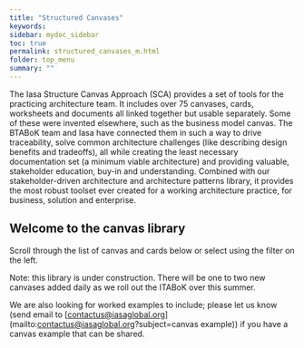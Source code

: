 ```yaml
---
title: "Structured Canvases"
keywords: 
sidebar: mydoc_sidebar
toc: true
permalink: structured_canvases_m.html
folder: top_menu
summary: ""
---
```


The Iasa Structure Canvas Approach (SCA) provides a set of tools for the practicing architecture team. It includes over 75 canvases, cards, worksheets and documents all linked together but usable separately. Some of these were invented elsewhere, such as the business model canvas. The BTABoK team and Iasa have connected them in such a way to drive traceability, solve common architecture challenges (like describing design benefits and tradeoffs), all while creating the least necessary documentation set (a minimum viable architecture) and providing valuable, stakeholder education, buy-in and understanding. Combined with our stakeholder-driven architecture and architecture patterns library, it provides the most robust toolset ever created for a working architecture practice, for business, solution and enterprise.


## Welcome to the canvas library

Scroll through the list of canvas and cards below or select using the filter on the left.

Note: this library is under construction. There will be one to two new canvases added daily as we roll out the ITABoK over this summer.

We are also looking for worked examples to include; please let us know (send email to [contactus@iasaglobal.org](mailto:contactus@iasaglobal.org?subject=canvas example)) if you have a canvas example that can be shared.